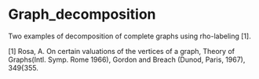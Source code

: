 # Graph_decomposition
Two examples of decomposition of complete graphs using rho-labeling [1].


[1] Rosa, A. On certain valuations of the vertices of a graph, Theory of
Graphs(Intl. Symp. Rome 1966), Gordon and Breach (Dunod, Paris, 1967),
349{355.

